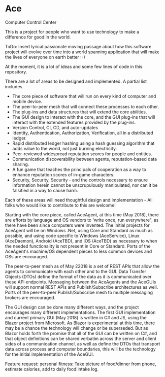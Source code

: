 # Ace
Computer Control Center

This is a project for people who want to use technology to make  a difference for good in the world.

<grandiose>
ToDo: Insert lyrical passionate moving passage about how this software project will evolve over time into a world spanning application that will make the lives of everyone on earth better :-)
</grandiose>

At the moment, it is a lot of ideas and some few lines of code in this repository.

There are a lot of areas to be designed and implemented. A partial list includes.

* The core piece of software that will run on every kind of computer and mobile device.
* The peer-to-peer mesh that will connect these processes to each other.
* The plug-ins and data structures that will extend the core abilities.
* The GUI design to interact with the core, and the GUI plug-ins that will interact with the extended features provided by the plug-ins.
* Version Control, CI, CD, and auto-updates
* Identity, Authentication, Authorization, Verification, all in a distributed ledger.
* Rapid distributed ledger hashing using a hash guessing algorithm that adds value to the world, not just burning electricity.
* Peer-reviewed widespread reputation scores for people and entities.
* Communication discoverability between agents, reputation-based data sharing.
* A fun game that teaches the principals of cooperation as a way to enhance reputation scores of in-game characters.
* Security, Security, Security - and the controls necessary to ensure information herein cannot be unscrupulously manipulated, nor can it be falsified in a way to cause harm.

Each of these areas will need thoughtful design and implementation - All folks who would like to contribute to this are welcome!

Starting with the core piece, called AceAgent, at this time (May 2018), there are efforts by language and OS vendors to 'write once, run everywhere", as there have been since computers were invented. The initial projects for AceAgent will be on Windows .Net, using Core and Standard as much as possible, and using code specific to Windows (AceService), Linux (AceDaemon), Android (AceTBD), and iOS (AceTBD) as necessary to when the needed functionality is not present in Core or Standard. Ports of the AceAgent's machine/OS dependent pieces to less common devices and OSs are encouraged.

The peer-to-peer mesh as of May 22018 is a set of REST APIs that allow the agents to communicate with each other and to the GUI. Data Transfer Objects (DTOs) define the format of the data as it is communicated over these API endpoints. Messaging between the AceAgents and the AceGUIs will support normal REST APIs and Publish/Subscribe architectures as well. Ports of the peer-to-peer Publish/Subscribe mesh to multiple messaging brokers are encouraged.

The GUI design can be done many different ways, and the project encourages many different implementations. The first GUI implementation and current primary GUI (May 2018) is written in C# and JS, using the Blazor project from Microsoft. As Blazor is experimental at this time, there may be a chance the technology will change or be superseded. But as Blazor holds forth the promise that all of the GUI can be written on C#, and that object definitions can be shared verbatim across the server and client sides of a communication channel, as well as define the DTOs that transport data across process and computer boundaries, this will be the technology for the initial implementation of the AceGUI. 

Feature request:
personal fitness:
Take picture of food/dinner from phone, estimate calories, add to daily food intake log.
